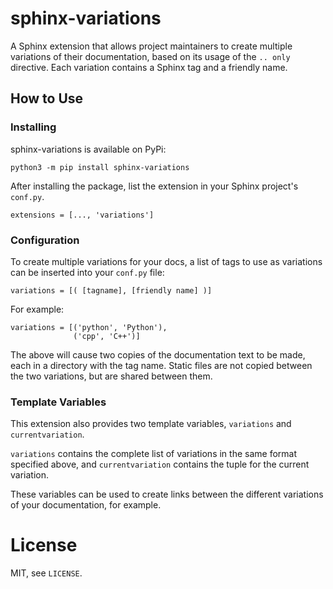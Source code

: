 # sphinx-variations

A Sphinx extension that allows project maintainers to create multiple variations of their documentation, based on its usage of the `.. only` directive. Each variation contains a Sphinx tag and a friendly name.

## How to Use

### Installing
sphinx-variations is available on PyPi:

```
python3 -m pip install sphinx-variations
```

After installing the package, list the extension in your Sphinx project's `conf.py`.

```
extensions = [..., 'variations']
```

### Configuration

To create multiple variations for your docs, a list of tags to use as variations can be inserted into your `conf.py` file:

```
variations = [( [tagname], [friendly name] )]
```

For example:

```
variations = [('python', 'Python'),
              ('cpp', 'C++')]
```

The above will cause two copies of the documentation text to be made, each in a directory with the tag name. Static files are not copied between the two variations, but are shared between them.

### Template Variables
This extension also provides two template variables, `variations` and `currentvariation`.

`variations` contains the complete list of variations in the same format specified above, and `currentvariation` contains the tuple for the current variation.

These variables can be used to create links between the different variations of your documentation, for example.

# License
MIT, see `LICENSE`.